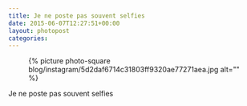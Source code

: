 ```yaml
---
title: Je ne poste pas souvent selfies
date: 2015-06-07T12:27:51+00:00
layout: photopost
categories:
---
```


<figure class="photo photo--square">
  {% picture photo-square blog/instagram/5d2daf6714c31803ff9320ae77271aea.jpg alt="" %}
</figure>

Je ne poste pas souvent selfies
